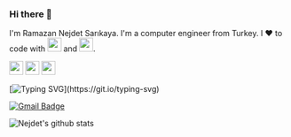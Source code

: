### Hi there 👋

<!--
**rnejdetsarikaya/rnejdetsarikaya** is a ✨ _special_ ✨ repository because its `README.md` (this file) appears on your GitHub profile.

Here are some ideas to get you started:

- 🔭 I’m currently working on ...
- 🌱 I’m currently learning ...
- 👯 I’m looking to collaborate on ...
- 🤔 I’m looking for help with ...
- 💬 Ask me about ...
- 📫 How to reach me: ...
- 😄 Pronouns: ...
- ⚡ Fun fact: ...
-->
<p>I'm Ramazan Nejdet Sarıkaya. I'm a computer engineer from Turkey. I ❤️ to code with <code><a href="https://www.python.org/" target="_blank"><img height="25" src="https://www.vectorlogo.zone/logos/python/python-ar21.svg"></a></code> and <code><a href="https://docs.oracle.com/en/java/" target="_blank"><img height="25" src="https://www.vectorlogo.zone/logos/java/java-horizontal.svg"></a></code>.</p>
<p><a href="https://www.linkedin.com/in/r-nejdet-sar%C4%B1kaya/"><img src="https://img.shields.io/badge/linkedin-%230077B5.svg?&style=for-the-badge&logo=linkedin&logoColor=white" height=25></a> <a href="https://www.instagram.com/necsrky/"><img src="https://img.shields.io/badge/instagram-%23E4405F.svg?&style=for-the-badge&logo=instagram&logoColor=white" height=25></a> <a href="https://gitlab.com/necsrky"><img height="25" src="https://img.shields.io/badge/GitLab-%F2F0F0.svg?&style=for-the-badge&logo=gitlab&logoColor=white"></a></p>

[![Typing SVG](https://readme-typing-svg.herokuapp.com?color=%2336BCF7&lines=I'm+currently+learning+Go.)](https://git.io/typing-svg)
  
[![Gmail Badge](https://img.shields.io/badge/-necsrky@gmail.com-c14438?style=flat-square&logo=Gmail&logoColor=white&link=mailto:necsrky@gmail.com)](mailto:necsrky@gmail.com)

![Nejdet's github stats](https://github-readme-stats.vercel.app/api?username=rnejdetsarikaya&show_icons=true&line_height=30)
